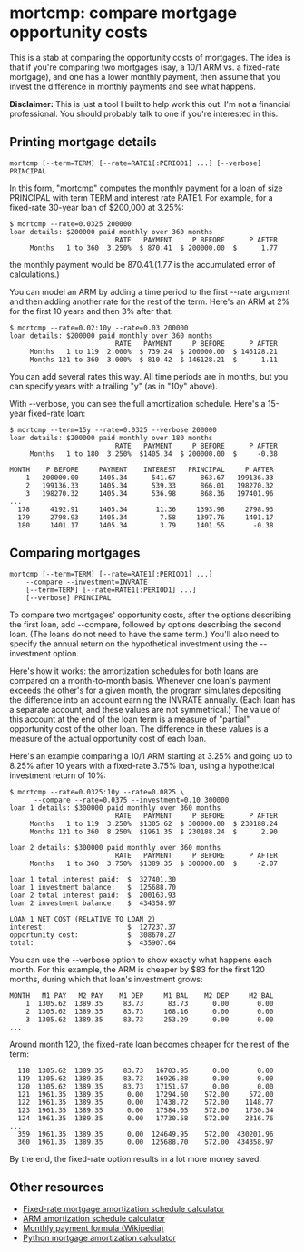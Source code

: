 # mortcmp: compare mortgage opportunity costs

This is a stab at comparing the opportunity costs of mortgages.  The idea is
that if you're comparing two mortgages (say, a 10/1 ARM vs. a fixed-rate
mortgage), and one has a lower monthly payment, then assume that you invest the
difference in monthly payments and see what happens.

**Disclaimer:** This is just a tool I built to help work this out.  I'm not a
financial professional.  You should probably talk to one if you're interested
in this.


## Printing mortgage details

    mortcmp [--term=TERM] [--rate=RATE1[:PERIOD1] ...] [--verbose] PRINCIPAL

In this form, "mortcmp" computes the monthly payment for a loan of size
PRINCIPAL with term TERM and interest rate RATE1.  For example, for a fixed-rate
30-year loan of $200,000 at 3.25%:

    $ mortcmp --rate=0.0325 200000
    loan details: $200000 paid monthly over 360 months
                              RATE   PAYMENT     P BEFORE      P AFTER
         Months   1 to 360  3.250%  $ 870.41  $ 200000.00  $      1.77

the monthly payment would be $870.41.  ($1.77 is the accumulated error of
calculations.)

You can model an ARM by adding a time period to the first --rate argument and
then adding another rate for the rest of the term.  Here's an ARM at 2% for the
first 10 years and then 3% after that:

    $ mortcmp --rate=0.02:10y --rate=0.03 200000
    loan details: $200000 paid monthly over 360 months
                              RATE   PAYMENT     P BEFORE      P AFTER
         Months   1 to 119  2.000%  $ 739.24  $ 200000.00  $ 146128.21
         Months 121 to 360  3.000%  $ 810.42  $ 146128.21  $      1.11

You can add several rates this way.  All time periods are in months, but you can
specify years with a trailing "y" (as in "10y" above).

With --verbose, you can see the full amortization schedule.  Here's a 15-year
fixed-rate loan:

    $ mortcmp --term=15y --rate=0.0325 --verbose 200000
    loan details: $200000 paid monthly over 180 months
                              RATE   PAYMENT     P BEFORE      P AFTER
         Months   1 to 180  3.250%  $1405.34  $ 200000.00  $     -0.38

    MONTH    P BEFORE     PAYMENT    INTEREST   PRINCIPAL     P AFTER
        1   200000.00     1405.34      541.67      863.67   199136.33
        2   199136.33     1405.34      539.33      866.01   198270.32
        3   198270.32     1405.34      536.98      868.36   197401.96
    ...
      178     4192.91     1405.34       11.36     1393.98     2798.93
      179     2798.93     1405.34        7.58     1397.76     1401.17
      180     1401.17     1405.34        3.79     1401.55       -0.38

## Comparing mortgages

    mortcmp [--term=TERM] [--rate=RATE1[:PERIOD1] ...]
        --compare --investment=INVRATE 
        [--term=TERM] [--rate=RATE1[:PERIOD1] ...]
        [--verbose] PRINCIPAL

To compare two mortgages' opportunity costs, after the options describing the
first loan, add --compare, followed by options describing the second loan.
(The loans do not need to have the same term.) You'll also need to specify the
annual return on the hypothetical investment using the --investment option.

Here's how it works: the amortization schedules for both loans are compared on
a month-to-month basis.  Whenever one loan's payment exceeds the other's for a
given month, the program simulates depositing the difference into an account
earning the INVRATE annually.  (Each loan has a separate account, and these
values are not symmetrical.)  The value of this account at the end of the loan
term is a measure of "partial" opportunity cost of the other loan.  The
difference in these values is a measure of the actual opportunity cost of each
loan.

Here's an example comparing a 10/1 ARM starting at 3.25% and going up to 8.25%
after 10 years with a fixed-rate 3.75% loan, using a hypothetical investment
return of 10%:

    $ mortcmp --rate=0.0325:10y --rate=0.0825 \
          --compare --rate=0.0375 --investment=0.10 300000
    loan 1 details: $300000 paid monthly over 360 months
                              RATE   PAYMENT     P BEFORE      P AFTER
         Months   1 to 119  3.250%  $1305.62  $ 300000.00  $ 230188.24
         Months 121 to 360  8.250%  $1961.35  $ 230188.24  $      2.90

    loan 2 details: $300000 paid monthly over 360 months
                              RATE   PAYMENT     P BEFORE      P AFTER
         Months   1 to 360  3.750%  $1389.35  $ 300000.00  $     -2.07

    loan 1 total interest paid:  $  327401.30
    loan 1 investment balance:   $  125688.70
    loan 2 total interest paid:  $  200163.93
    loan 2 investment balance:   $  434358.97

    LOAN 1 NET COST (RELATIVE TO LOAN 2)
    interest:                    $  127237.37
    opportunity cost:            $  308670.27
    total:                       $  435907.64

You can use the --verbose option to show exactly what happens each month.  For
this example, the ARM is cheaper by $83 for the first 120 months, during which
that loan's investment grows:

    MONTH   M1 PAY   M2 PAY    M1 DEP     M1 BAL    M2 DEP     M2 BAL
        1  1305.62  1389.35     83.73      83.73      0.00       0.00
        2  1305.62  1389.35     83.73     168.16      0.00       0.00
        3  1305.62  1389.35     83.73     253.29      0.00       0.00
    ...

Around month 120, the fixed-rate loan becomes cheaper for the rest of the term:

      118  1305.62  1389.35     83.73   16703.95      0.00       0.00
      119  1305.62  1389.35     83.73   16926.88      0.00       0.00
      120  1305.62  1389.35     83.73   17151.67      0.00       0.00
      121  1961.35  1389.35      0.00   17294.60    572.00     572.00
      122  1961.35  1389.35      0.00   17438.72    572.00    1148.77
      123  1961.35  1389.35      0.00   17584.05    572.00    1730.34
      124  1961.35  1389.35      0.00   17730.58    572.00    2316.76
    ...
      359  1961.35  1389.35      0.00  124649.95    572.00  430201.96
      360  1961.35  1389.35      0.00  125688.70    572.00  434358.97

By the end, the fixed-rate option results in a lot more money saved.


## Other resources

* [Fixed-rate mortgage amortization schedule calculator](http://www.bankrate.com/calculators/mortgages/amortization-calculator.aspx)
* [ARM amortization schedule calculator](http://www.calcxml.com/calculators/adjustable-rate-mortgage-calculator)
* [Monthly payment formula (Wikipedia)](http://en.wikipedia.org/wiki/Mortgage_calculator#Monthly_payment_formula)
* [Python mortgage amortization calculator](https://github.com/jbmohler/mortgage)

